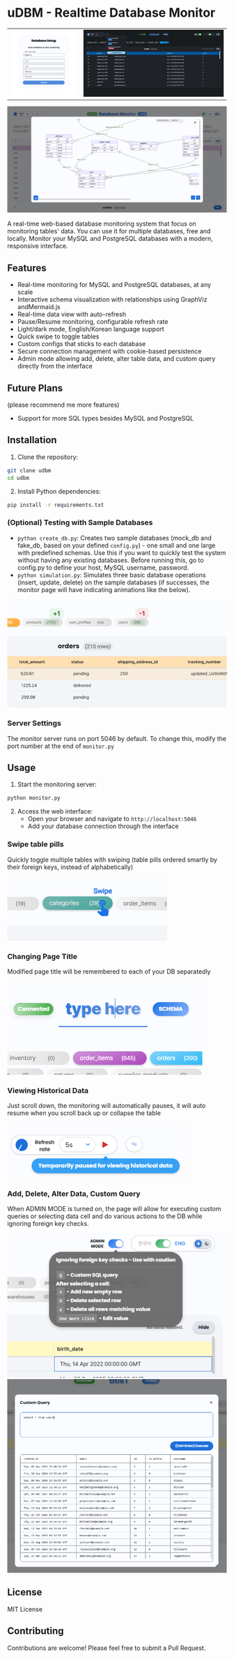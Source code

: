 # uDBM - Realtime Database Monitor

<table>
<tr>
<td width="33.3333%">
<img src="readme_assets/initial.png" alt="Initial Setup">
</td>
<td width="66.6666%">
<img src="readme_assets/ui.png" alt="Database Monitoring">
</td>
</tr>
</table>

![Database Schema](readme_assets/schema.png)

A real-time web-based database monitoring system that focus on monitoring tables' data. You can use it for multiple databases, free and locally. Monitor your MySQL and PostgreSQL databases with a modern, responsive interface.

## Features

- Real-time monitoring for MySQL and PostgreSQL databases, at any scale
- Interactive schema visualization with relationships using GraphViz andMermaid.js
- Real-time data view with auto-refresh
- Pause/Resume monitoring, configurable refresh rate
- Light/dark mode, English/Korean language support
- Quick swipe to toggle tables
- Custom configs that sticks to each database
- Secure connection management with cookie-based persistence
- Admin mode allowing add, delete, alter table data, and custom query directly from the interface

## Future Plans

(please recommend me more features)
- Support for more SQL types besides MySQL and PostgreSQL

## Installation

1. Clone the repository:
```bash
git clone udbm
cd udbm
```

2. Install Python dependencies:
```bash
pip install -r requirements.txt
```

### (Optional) Testing with Sample Databases

- `python create_db.py`: Creates two sample databases (mock_db and fake_db, based on your defined `config.py`) - one small and one large with predefined schemas. Use this if you want to quickly test the system without having any existing databases. Before running this, go to config.py to define your host, MySQL username, password.
- `python simulation.py`: Simulates three basic database operations (insert, update, delete) on the sample databases (if successes, the monitor page will have indicating animations like the below).

![Database Operations Animation](readme_assets/animation.png)

### Server Settings

The monitor server runs on port 5046 by default. To change this, modify the port number at the end of `monitor.py`

## Usage

1. Start the monitoring server:
```bash
python monitor.py
```

2. Access the web interface:
   - Open your browser and navigate to `http://localhost:5046`
   - Add your database connection through the interface

### Swipe table pills
Quickly toggle multiple tables with swiping (table pills ordered smartly by their foreign keys, instead of alphabetically) 

![Swipe Tables](readme_assets/swipe.png)

### Changing Page Title

Modified page title will be remembered to each of your DB separatedly

![Page Title Customization](readme_assets/title.png)

### Viewing Historical Data

Just scroll down, the monitoring will automatically pauses, it will auto resume when you scroll back up or collapse the table

![Historical Data View](readme_assets/tooltip.png)

### Add, Delete, Alter Data, Custom Query

When ADMIN MODE is turned on, the page will allow for executing custom queries or selecting data cell and do various actions to the DB while ignoring foreign key checks.

![Admin mode](readme_assets/admin.png)
![Admin mode](readme_assets/custom.png)

## License

MIT License

## Contributing

Contributions are welcome! Please feel free to submit a Pull Request.
